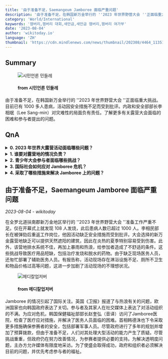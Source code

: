```yaml
---
title: '由于准备不足，Saemangeum Jamboree 面临严重问题'
description: '由于准备不足，在韩国新万金举行的 ''2023 年世界野营大会 ''正面临重大挑战。目前已有 1000 多人患病，活动因安全措施不足而受到批评。内政和安全部部长李相珉（Lee Sang-min）对灾难性的局面负有责任。了解更多有关露营大会面临的困难和参与者提出的问题。'
category: 'World/International'
keywords: '잼버리,잼버리 대회,새만금,새만금 잼버리,잼버리 여가부'
date: '2023-08-04'
author: 'wikitoday.io'
language: 'ZH'
thumbnail: 'https://cdn.mindlenews.com/news/thumbnail/202308/4464_11351_1846_v150.jpg'
---
```


## Summary



<figure>
    <img src="https://cdn.mindlenews.com/news/thumbnail/202308/4464_11351_1846_v150.jpg" alt="시민언론 민들레" />
    <figcaption>
        <h4> from 시민언론 민들레</h4>
    </figcaption>
</figure>


由于准备不足，在韩国新万金举行的 ''2023 年世界野营大会 ''正面临重大挑战。目前已有 1000 多人患病，活动因安全措施不足而受到批评。内政和安全部部长李相珉（Lee Sang-min）对灾难性的局面负有责任。了解更多有关露营大会面临的困难和参与者提出的问题。


## QnA

    
<details>
        <summary><b>0. 2023 年世界大露营活动面临哪些问题？</b></summary>
        由于准备工作不充分，该活动面临着生病人数多、安全措施不足、营地条件差等问题。
    </details>
    
<details>
        <summary><b>1. 谁要对露营地的情况负责？</b></summary>
        内政和安全部长 Lee Sang-min 因活动缺乏安全措施和准备工作而被问责。
    </details>
    
<details>
        <summary><b>2. 青少年大会参与者面临哪些挑战？</b></summary>
        参加者面临的挑战包括营地缺乏树荫、排水不畅、医疗用品短缺、淋浴设施不足、厕所不卫生以及物品价格过高。
    </details>
    
<details>
        <summary><b>3. 国际社会如何应对 Jamboree 危机？</b></summary>
        英国《卫报》报道了与热浪有关的问题，欧洲国家也向韩国政府表达了关切。参赛者及其家人也在社交媒体上表达了不满。
    </details>
    
<details>
        <summary><b>4. 采取了哪些措施来解决 Jamboree 上的问题？</b></summary>
        韩国保健福祉部长官赵奎雄访问了仁波切医院，检查医疗响应情况。韩德洙总理已下令部署军事人员，以提供额外支持和采取安全措施。
    </details>
    


## 由于准备不足，Saemangeum Jamboree 面临严重问题

_2023-08-04 - wikitoday_

在全罗北道扶南郡新万金地区举行的 ''2023 年世界野营大会 ''准备工作严重不足。仅在开幕式上就发现 108 人发烧，此后患病人数已超过 1000 人。李相民部长在被弹劾后重返工作岗位，他因活动缺乏安全措施而受到批评。大会选择的新万金露营地缺乏可以提供天然遮阳的建筑，因此在炎热的夏季特别容易受到伤害。此外，该营地排水系统不佳，再加上暴雨和热浪，给参加者造成了不舒适的条件。这些挑战导致医疗用品短缺，包括治疗发烧和脱水的药物。由于缺乏现场医务人员，还匆忙部署了辅助医务人员。有报告称，活动现场存在淋浴设施不足、厕所不卫生和物品价格过高等问题，这进一步加剧了活动现场的不理想状况。


<figure>
    <img src="http://cdn.monews.co.kr/news/thumbnail/202308/325623_92181_950_v150.jpg" alt="메디칼업저버" />
    <figcaption>
        <h4> from 메디칼업저버</h4>
    </figcaption>
</figure>


Jamboree 的情况引起了国际关注。英国《卫报》报道了与热浪有关的问题，欧洲国家也向韩国政府表达了关切。参与者及其家人在社交媒体上表达了对活动组织的不满。为应对危机，韩国保健福祉部部长赵奎弘（音译）访问了Jamboree医院，检查了医疗应对措施，并解决了医务人员面临的困难。首相韩德洙也下令采取更多措施确保参赛者的安全，包括部署军事人员。尽管政府进行了多年的规划并增加了预算拨款，但由于准备不足，人们对其处理大型活动的能力产生了质疑。尽管挑战重重，但政府仍在努力改善情况，为参赛者提供必要的支持。为解决透明度问题，主办方允许媒体有限度地采访。为了使盛会取得成功，政府和组织者必须解决目前的问题，并优先考虑参与者的福祉。
